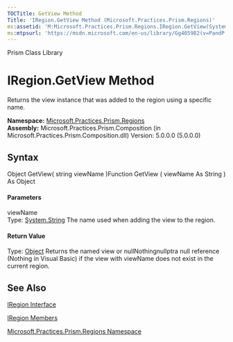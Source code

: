 ```yaml
---
TOCTitle: GetView Method
Title: 'IRegion.GetView Method (Microsoft.Practices.Prism.Regions)'
ms:assetid: 'M:Microsoft.Practices.Prism.Regions.IRegion.GetView(System.String)'
ms:mtpsurl: 'https://msdn.microsoft.com/en-us/library/Gg405982(v=PandP.50)'
---
```


Prism Class Library

IRegion.GetView Method
==========================

Returns the view instance that was added to the region using a specific name.

**Namespace:** [Microsoft.Practices.Prism.Regions](https://msdn.microsoft.com/n:microsoft.practices.prism.regions)
**Assembly:** Microsoft.Practices.Prism.Composition (in Microsoft.Practices.Prism.Composition.dll) Version: 5.0.0.0 (5.0.0.0)

## Syntax


<span id="syntaxToggle"></span>Object GetView( string viewName )Function GetView ( viewName As String ) As Object
#### Parameters

viewName  
Type: [System.String](http://msdn2.microsoft.com/en-us/library/s1wwdcbf)
The name used when adding the view to the region.

#### Return Value

Type: [Object](http://msdn2.microsoft.com/en-us/library/e5kfa45b)
Returns the named view or nullNothingnullptra null reference (Nothing in Visual Basic) if the view with viewName does not exist in the current region.

See Also
--------


[IRegion Interface](https://msdn.microsoft.com/t:microsoft.practices.prism.regions.iregion)

[IRegion Members](https://msdn.microsoft.com/allmembers.t:microsoft.practices.prism.regions.iregion)

[Microsoft.Practices.Prism.Regions Namespace](https://msdn.microsoft.com/n:microsoft.practices.prism.regions)

